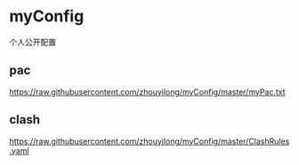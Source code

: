# myConfig
个人公开配置

## pac
https://raw.githubusercontent.com/zhouyilong/myConfig/master/myPac.txt

## clash
https://raw.githubusercontent.com/zhouyilong/myConfig/master/ClashRules.yaml
